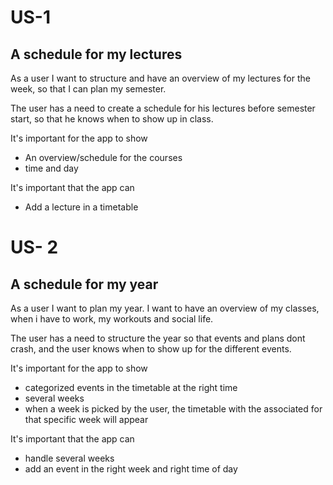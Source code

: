 # US-1
## A schedule for my lectures
As a user I want to structure and have an overview of my lectures for the week, so that I can plan my semester.

The user has a need to create a schedule for his lectures before semester start, so that he knows when to show up in class. 

It's important for the app to show
* An overview/schedule for the courses 
* time and day

It's important that the app can
* Add a lecture in a timetable

# US- 2
## A schedule for my year
As a user I want to plan my year. I want to have an overview of my classes, when i have to work, my workouts and social life. 

The user has a need to structure the year so that events and plans dont crash, and the user knows when to show up for the different events. 

It's important for the app to show
* categorized events in the timetable at the right time 
* several weeks
* when a week is picked by the user, the timetable with the associated for that specific week will appear

It's important that the app can
* handle several weeks
* add an event in the right week and right time of day
